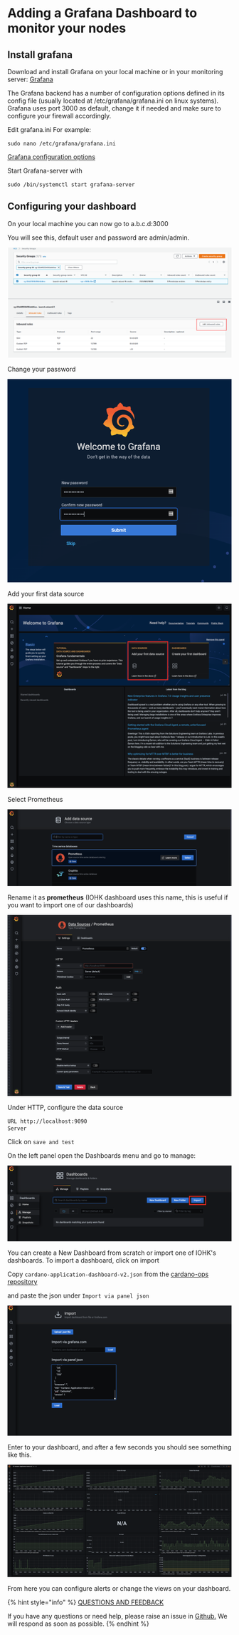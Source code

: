 # Adding a Grafana Dashboard to monitor your nodes

## Install grafana

Download and install Grafana on your local machine or in your monitoring server: [Grafana](https://grafana.com/grafana/download)

The Grafana backend has a number of configuration options defined in its config file \(usually located at /etc/grafana/grafana.ini on linux systems\). Grafana uses port 3000 as default, change it if needed and make sure to configure your firewall accordingly.

Edit grafana.ini For example:

```
sudo nano /etc/grafana/grafana.ini
```

[Grafana configuration options](https://grafana.com/docs/grafana/latest/administration/configuration/)

Start Grafana-server with

```
sudo /bin/systemctl start grafana-server
```

## Configuring your dashboard

On your local machine you can now go to a.b.c.d:3000

You will see this, default user and password are admin/admin.

![](../../.gitbook/assets/edit-inbound-rules%20%281%29.png)

Change your password

![](../../.gitbook/assets/grafana_13.39.26.png)

Add your first data source

![](../../.gitbook/assets/grafana_13.39.52.png)

Select Prometheus

![](../../.gitbook/assets/grafana_13.40.31.png)

Rename it as **prometheus** \(IOHK dashboard uses this name, this is useful if you want to import one of our dashboards\)

![](../../.gitbook/assets/grafana_13.41.50.png)

Under HTTP, configure the data source

```
URL http://localhost:9090
Server
```

Click on `save and test`

On the left panel open the Dashboards menu and go to manage:

![](../../.gitbook/assets/grafana_13.55.40.png)

You can create a New Dashboard from scratch or import one of IOHK's dashboards. To import a dashboard, click on import

Copy `cardano-application-dashboard-v2.json` from the [cardano-ops repository](https://raw.githubusercontent.com/input-output-hk/cardano-ops/ea161f35792e74b41efa749085ead64c901f784d/modules/grafana/cardano/cardano-application-dashboard-v2.json)

and paste the json under `Import via panel json`

![](../../.gitbook/assets/grafana_14.24.43.png)

Enter to your dashboard, and after a few seconds you should see something like this.

![](../../.gitbook/assets/grafana_dashboard.png)

From here you can configure alerts or change the views on your dashboard.



{% hint style="info" %}
[QUESTIONS AND FEEDBACK](https://github.com/carloslodelar/SPO/issues)

If you have any questions or need help, please raise an issue in [Github.](https://github.com/cardano-foundation/stake-pool-school-handbook/issues) We will respond as soon as possible.
{% endhint %}

